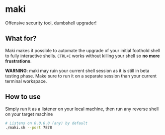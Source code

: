 # maki
Offensive security tool, dumbshell upgrader!

## What for?
Maki makes it possible to automate the upgrade of your initial foothold shell to fully interactive shells.
`CTRL+C` works without killing your shell so **no more frustrations**.

**WARNING**: maki may ruin your current shell session as it is still in beta testing phase. Make sure to run it on a separate session than your current terminal workspace.

## How to use
Simply run it as a listener on your local machine, then run any reverse shell on your target machine
```bash
# Listens on 0.0.0.0 (any) by default
./maki.sh --port 7878
```
